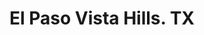 ---
title: El Paso Vista Hills. TX
url: /el-paso-vista-hills-tx/
latitude: 31.769
longitude: -106.307
---